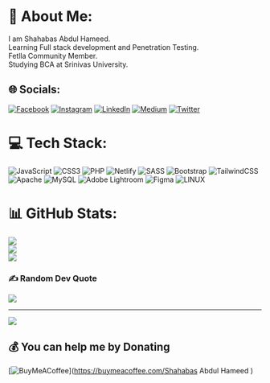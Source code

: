 # 💫 About Me:
I am Shahabas Abdul Hameed.<br>Learning Full stack development and Penetration Testing.<br>Fetlla Community Member.<br>Studying BCA at Srinivas University.


## 🌐 Socials:
[![Facebook](https://img.shields.io/badge/Facebook-%231877F2.svg?logo=Facebook&logoColor=white)](https://www.facebook.com/shahabasabdulhameed ) [![Instagram](https://img.shields.io/badge/Instagram-%23E4405F.svg?logo=Instagram&logoColor=white)](https://instagram.com/Shahbaax.__25) [![LinkedIn](https://img.shields.io/badge/LinkedIn-%230077B5.svg?logo=linkedin&logoColor=white)](https://www.linkedin.com/in/shahabas-abdul-hameed-25312522a ) [![Medium](https://img.shields.io/badge/Medium-12100E?logo=medium&logoColor=white)](https://medium.com/@sabbu ) [![Twitter](https://img.shields.io/badge/Twitter-%231DA1F2.svg?logo=Twitter&logoColor=white)](https://twitter.com/ShahabasAbdul) 

# 💻 Tech Stack:
![JavaScript](https://img.shields.io/badge/javascript-%23323330.svg?style=flat&logo=javascript&logoColor=%23F7DF1E) ![CSS3](https://img.shields.io/badge/css3-%231572B6.svg?style=flat&logo=css3&logoColor=white) ![PHP](https://img.shields.io/badge/php-%23777BB4.svg?style=flat&logo=php&logoColor=white) ![Netlify](https://img.shields.io/badge/netlify-%23000000.svg?style=flat&logo=netlify&logoColor=#00C7B7) ![SASS](https://img.shields.io/badge/SASS-hotpink.svg?style=flat&logo=SASS&logoColor=white) ![Bootstrap](https://img.shields.io/badge/bootstrap-%23563D7C.svg?style=flat&logo=bootstrap&logoColor=white) ![TailwindCSS](https://img.shields.io/badge/tailwindcss-%2338B2AC.svg?style=flat&logo=tailwind-css&logoColor=white) ![Apache](https://img.shields.io/badge/apache-%23D42029.svg?style=flat&logo=apache&logoColor=white) ![MySQL](https://img.shields.io/badge/mysql-%2300f.svg?style=flat&logo=mysql&logoColor=white) ![Adobe Lightroom](https://img.shields.io/badge/Adobe%20Lightroom-31A8FF.svg?style=flat&logo=Adobe%20Lightroom&logoColor=white) 	![Figma](https://img.shields.io/badge/figma-%23F24E1E.svg?style=flat&logo=figma&logoColor=white) ![LINUX](https://img.shields.io/badge/Linux-FCC624?style=flat&logo=linux&logoColor=black)
# 📊 GitHub Stats:
![](https://github-readme-stats.vercel.app/api?username=S488U&theme=dark&hide_border=false&include_all_commits=true&count_private=false)<br/>
![](https://github-readme-streak-stats.herokuapp.com/?user=S488U&theme=dark&hide_border=false)<br/>
![](https://github-readme-stats.vercel.app/api/top-langs/?username=S488U&theme=dark&hide_border=false&include_all_commits=true&count_private=false&layout=compact)

### ✍️ Random Dev Quote
![](https://quotes-github-readme.vercel.app/api?type=vetical&theme=radical)

---
[![](https://visitcount.itsvg.in/api?id=S488U&icon=2&color=0)](https://visitcount.itsvg.in)

  ## 💰 You can help me by Donating
  [![BuyMeACoffee](https://img.shields.io/badge/Buy%20Me%20a%20Coffee-ffdd00?style=for-the-badge&logo=buy-me-a-coffee&logoColor=black)](https://buymeacoffee.com/Shahabas Abdul Hameed ) 

  
<!-- Proudly created with GPRM ( https://gprm.itsvg.in ) -->
